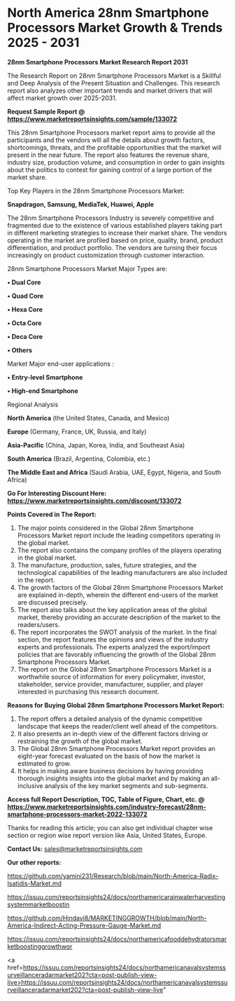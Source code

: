 # North America 28nm Smartphone Processors Market Growth & Trends 2025 - 2031

<strong>28nm Smartphone Processors Market Research Report 2031</strong>

The Research Report on 28nm Smartphone Processors Market is a Skillful and Deep Analysis of the Present Situation and Challenges. This research report also analyzes other important trends and market drivers that will affect market growth over 2025-2031.

<strong>Request Sample Report @ <a href=https://www.marketreportsinsights.com/sample/133072>https://www.marketreportsinsights.com/sample/133072</a></strong>

This 28nm Smartphone Processors market report aims to provide all the participants and the vendors will all the details about growth factors, shortcomings, threats, and the profitable opportunities that the market will present in the near future. The report also features the revenue share, industry size, production volume, and consumption in order to gain insights about the politics to contest for gaining control of a large portion of the market share.

Top Key Players in the 28nm Smartphone Processors Market:

<strong>Snapdragon, Samsung, MediaTek, Huawei, Apple</strong>

The 28nm Smartphone Processors Industry is severely competitive and fragmented due to the existence of various established players taking part in different marketing strategies to increase their market share. The vendors operating in the market are profiled based on price, quality, brand, product differentiation, and product portfolio. The vendors are turning their focus increasingly on product customization through customer interaction.

28nm Smartphone Processors Market Major Types are:

<strong>• Dual Core

• Quad Core

• Hexa Core

• Octa Core

• Deca Core

• Others</strong>

Market Major end-user applications :

<strong>• Entry-level Smartphone

• High-end Smartphone</strong>

Regional Analysis

</u><strong><b>North America</b></strong> (the United States, Canada, and Mexico)

<strong><b>Europe </b></strong>(Germany, France, UK, Russia, and Italy)

<strong><b>Asia-Pacific</b></strong> (China, Japan, Korea, India, and Southeast Asia)

<strong><b>South America</b></strong> (Brazil, Argentina, Colombia, etc.)

<strong><b>The Middle East and Africa</b></strong> (Saudi Arabia, UAE, Egypt, Nigeria, and South Africa)

<strong>Go For Interesting Discount Here: <a href=https://www.marketreportsinsights.com/discount/133072>https://www.marketreportsinsights.com/discount/133072</a></strong>

<strong>Points Covered in The Report:</strong>
<ol>
  <li>The major points considered in the Global 28nm Smartphone Processors Market report include the leading competitors operating in the global market.</li>
  <li>The report also contains the company profiles of the players operating in the global market.</li>
  <li>The manufacture, production, sales, future strategies, and the technological capabilities of the leading manufacturers are also included in the report.</li>
  <li>The growth factors of the Global 28nm Smartphone Processors Market are explained in-depth, wherein the different end-users of the market are discussed precisely.</li>
  <li>The report also talks about the key application areas of the global market, thereby providing an accurate description of the market to the readers/users.</li>
  <li>The report incorporates the SWOT analysis of the market. In the final section, the report features the opinions and views of the industry experts and professionals. The experts analyzed the export/import policies that are favorably influencing the growth of the Global 28nm Smartphone Processors Market.</li>
  <li>The report on the Global 28nm Smartphone Processors Market is a worthwhile source of information for every policymaker, investor, stakeholder, service provider, manufacturer, supplier, and player interested in purchasing this research document.</li>
</ol>
<strong>Reasons for Buying Global 28nm Smartphone Processors Market Report:</strong>

<ol>
  <li>The report offers a detailed analysis of the dynamic competitive landscape that keeps the reader/client well ahead of the competitors.</li>
  <li>It also presents an in-depth view of the different factors driving or restraining the growth of the global market.</li>
  <li>The Global 28nm Smartphone Processors Market report provides an eight-year forecast evaluated on the basis of how the market is estimated to grow.</li>
  <li>It helps in making aware business decisions by having providing thorough insights insights into the global market and by making an all-inclusive analysis of the key market segments and sub-segments.</li>
</ol>
<strong>Access full Report Description, TOC, Table of Figure, Chart, etc. @ <a href=https://www.marketreportsinsights.com/industry-forecast/28nm-smartphone-processors-market-2022-133072>https://www.marketreportsinsights.com/industry-forecast/28nm-smartphone-processors-market-2022-133072</a></strong>


Thanks for reading this article; you can also get individual chapter wise section or region wise report version like Asia, United States, Europe.

<strong>Contact Us:</strong>
sales@marketreportsinsights.com

<strong>Our other reports:</strong>

<a href=https://github.com/yamini231/Research/blob/main/North-America-Radix-Isatidis-Market.md>https://github.com/yamini231/Research/blob/main/North-America-Radix-Isatidis-Market.md</a>

<a href=https://issuu.com/reportsinsights24/docs/northamericarainwaterharvestingsystemmarketboostin>https://issuu.com/reportsinsights24/docs/northamericarainwaterharvestingsystemmarketboostin</a>

<a href=https://github.com/Hindavi8/MARKETINGGROWTH/blob/main/North-America-Indirect-Acting-Pressure-Gauge-Market.md>https://github.com/Hindavi8/MARKETINGGROWTH/blob/main/North-America-Indirect-Acting-Pressure-Gauge-Market.md</a>

<a href=https://issuu.com/reportsinsights24/docs/northamericafooddehydratorsmarketboostinggrowthwor>https://issuu.com/reportsinsights24/docs/northamericafooddehydratorsmarketboostinggrowthwor</a>

<a href=https://issuu.com/reportsinsights24/docs/northamericanavalsystemssurveillanceradarmarket202?cta=post-publish-view-live>https://issuu.com/reportsinsights24/docs/northamericanavalsystemssurveillanceradarmarket202?cta=post-publish-view-live</a>"
